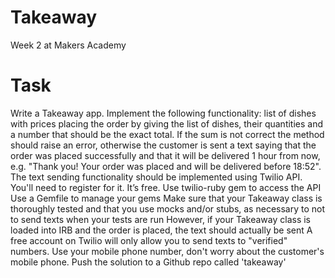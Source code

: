 Takeaway
========

Week 2 at Makers Academy

Task
====

Write a Takeaway app.
Implement the following functionality:
list of dishes with prices
placing the order by giving the list of dishes, their quantities and a number that should be the exact total. If the sum is not correct the method should raise an error, otherwise the customer is sent a text saying that the order was placed successfully and that it will be delivered 1 hour from now, e.g. "Thank you! Your order was placed and will be delivered before 18:52".
The text sending functionality should be implemented using Twilio API. You'll need to register for it. It’s free.
Use twilio-ruby gem to access the API
Use a Gemfile to manage your gems
Make sure that your Takeaway class is thoroughly tested and that you use mocks and/or stubs, as necessary to not to send texts when your tests are run
However, if your Takeaway class is loaded into IRB and the order is placed, the text should actually be sent
A free account on Twilio will only allow you to send texts to "verified" numbers. Use your mobile phone number, don't worry about the customer's mobile phone.
Push the solution to a Github repo called 'takeaway'

